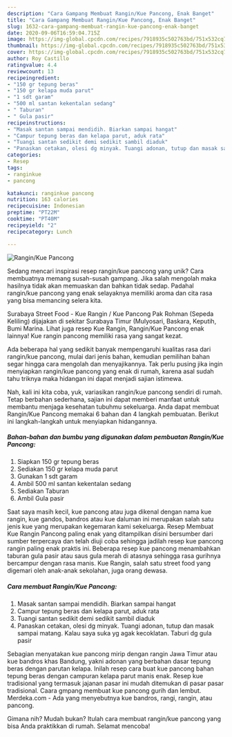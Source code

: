 ```yaml
---
description: "Cara Gampang Membuat Rangin/Kue Pancong, Enak Banget"
title: "Cara Gampang Membuat Rangin/Kue Pancong, Enak Banget"
slug: 1632-cara-gampang-membuat-rangin-kue-pancong-enak-banget
date: 2020-09-06T16:59:04.715Z
image: https://img-global.cpcdn.com/recipes/7918935c502763bd/751x532cq70/ranginkue-pancong-foto-resep-utama.jpg
thumbnail: https://img-global.cpcdn.com/recipes/7918935c502763bd/751x532cq70/ranginkue-pancong-foto-resep-utama.jpg
cover: https://img-global.cpcdn.com/recipes/7918935c502763bd/751x532cq70/ranginkue-pancong-foto-resep-utama.jpg
author: Roy Castillo
ratingvalue: 4.4
reviewcount: 13
recipeingredient:
- "150 gr tepung beras"
- "150 gr kelapa muda parut"
- "1 sdt garam"
- "500 ml santan kekentalan sedang"
- " Taburan"
- " Gula pasir"
recipeinstructions:
- "Masak santan sampai mendidih. Biarkan sampai hangat"
- "Campur tepung beras dan kelapa parut, aduk rata"
- "Tuangi santan sedikit demi sedikit sambil diaduk"
- "Panaskan cetakan, olesi dg minyak. Tuangi adonan, tutup dan masak sampai matang. Kalau saya suka yg agak kecoklatan. Taburi dg gula pasir"
categories:
- Resep
tags:
- ranginkue
- pancong

katakunci: ranginkue pancong 
nutrition: 163 calories
recipecuisine: Indonesian
preptime: "PT22M"
cooktime: "PT40M"
recipeyield: "2"
recipecategory: Lunch

---
```



![Rangin/Kue Pancong](https://img-global.cpcdn.com/recipes/7918935c502763bd/751x532cq70/ranginkue-pancong-foto-resep-utama.jpg)

Sedang mencari inspirasi resep rangin/kue pancong yang unik? Cara membuatnya memang susah-susah gampang. Jika salah mengolah maka hasilnya tidak akan memuaskan dan bahkan tidak sedap. Padahal rangin/kue pancong yang enak selayaknya memiliki aroma dan cita rasa yang bisa memancing selera kita.

Surabaya Street Food - Kue Rangin / Kue Pancong Pak Rohman (Sepeda Keliling) dijajakan di sekitar Surabaya Timur (Mulyosari, Baskara, Keputih, Bumi Marina. Lihat juga resep Kue Rangin, Rangin/Kue Pancong enak lainnya! Kue rangin pancong memiliki rasa yang sangat kezat.

Ada beberapa hal yang sedikit banyak mempengaruhi kualitas rasa dari rangin/kue pancong, mulai dari jenis bahan, kemudian pemilihan bahan segar hingga cara mengolah dan menyajikannya. Tak perlu pusing jika ingin menyiapkan rangin/kue pancong yang enak di rumah, karena asal sudah tahu triknya maka hidangan ini dapat menjadi sajian istimewa.


Nah, kali ini kita coba, yuk, variasikan rangin/kue pancong sendiri di rumah. Tetap berbahan sederhana, sajian ini dapat memberi manfaat untuk membantu menjaga kesehatan tubuhmu sekeluarga. Anda dapat membuat Rangin/Kue Pancong memakai 6 bahan dan 4 langkah pembuatan. Berikut ini langkah-langkah untuk menyiapkan hidangannya.

<!--inarticleads1-->

##### Bahan-bahan dan bumbu yang digunakan dalam pembuatan Rangin/Kue Pancong:

1. Siapkan 150 gr tepung beras
1. Sediakan 150 gr kelapa muda parut
1. Gunakan 1 sdt garam
1. Ambil 500 ml santan kekentalan sedang
1. Sediakan  Taburan
1. Ambil  Gula pasir


Saat saya masih kecil, kue pancong atau juga dikenal dengan nama kue rangin, kue gandos, bandros atau kue daluman ini merupakan salah satu jenis kue yang merupakan kegemaran kami sekeluarga. Resep Membuat Kue Rangin Pancong paling enak yang ditampilkan disini bersumber dari sumber terpercaya dan telah diuji coba sehingga jadilah resep kue pancong rangin paling enak praktis ini. Beberapa resep kue pancong menambahkan taburan gula pasir atau saus gula merah di atasnya sehingga rasa gurihnya bercampur dengan rasa manis. Kue Rangin, salah satu street food yang digemari oleh anak-anak sekolahan, juga orang dewasa. 

<!--inarticleads2-->

##### Cara membuat Rangin/Kue Pancong:

1. Masak santan sampai mendidih. Biarkan sampai hangat
1. Campur tepung beras dan kelapa parut, aduk rata
1. Tuangi santan sedikit demi sedikit sambil diaduk
1. Panaskan cetakan, olesi dg minyak. Tuangi adonan, tutup dan masak sampai matang. Kalau saya suka yg agak kecoklatan. Taburi dg gula pasir


Sebagian menyatakan kue pancong mirip dengan rangin Jawa Timur atau kue bandros khas Bandung, yakni adonan yang berbahan dasar tepung beras dengan parutan kelapa. Inilah resep cara buat kue pancong bahan tepung beras dengan campuran kelapa parut manis enak. Resep kue tradisional yang termasuk jajanan pasar ini mudah ditemukan di pasar pasar tradisional. Caara gmpang membuat kue pancong gurih dan lembut. Merdeka.com - Ada yang menyebutnya kue bandros, rangi, rangin, atau pancong. 

Gimana nih? Mudah bukan? Itulah cara membuat rangin/kue pancong yang bisa Anda praktikkan di rumah. Selamat mencoba!
